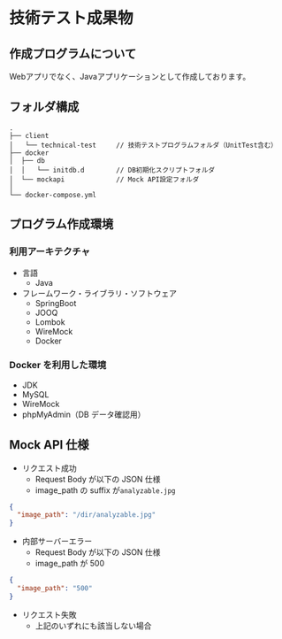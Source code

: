 # 技術テスト成果物

## 作成プログラムについて
Webアプリでなく、Javaアプリケーションとして作成しております。

## フォルダ構成

```
.
├── client
│   └── technical-test     // 技術テストプログラムフォルダ（UnitTest含む）
├── docker
│  ├── db
│  │   └── initdb.d        // DB初期化スクリプトフォルダ
│  └── mockapi             // Mock API設定フォルダ
│
└── docker-compose.yml
```

## プログラム作成環境

### 利用アーキテクチャ

- 言語
  - Java
- フレームワーク・ライブラリ・ソフトウェア
  - SpringBoot
  - JOOQ
  - Lombok
  - WireMock
  - Docker

### Docker を利用した環境

- JDK
- MySQL
- WireMock
- phpMyAdmin（DB データ確認用）

## Mock API 仕様

- リクエスト成功
  - Request Body が以下の JSON 仕様
  - image_path の suffix が`analyzable.jpg`

```JSON
{
  "image_path": "/dir/analyzable.jpg"
}
```

- 内部サーバーエラー
  - Request Body が以下の JSON 仕様
  - image_path が 500

```JSON
{
  "image_path": "500"
}
```

- リクエスト失敗
  - 上記のいずれにも該当しない場合
